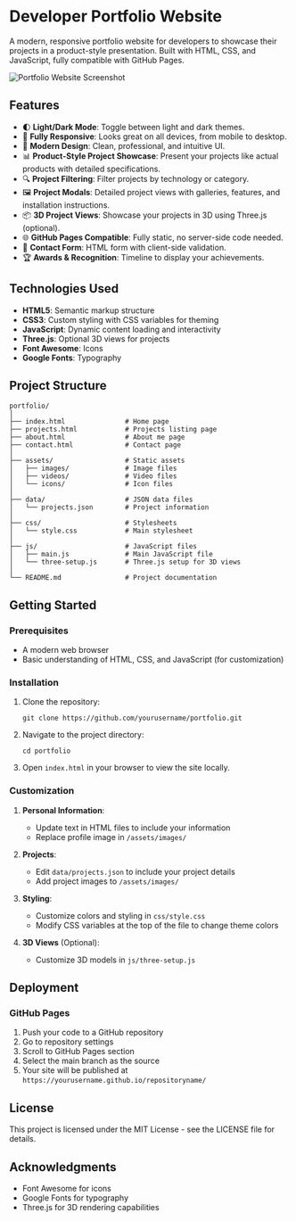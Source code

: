 # Developer Portfolio Website

A modern, responsive portfolio website for developers to showcase their projects in a product-style presentation. Built with HTML, CSS, and JavaScript, fully compatible with GitHub Pages.

![Portfolio Website Screenshot](assets/images/screenshot.png)

## Features

- 🌓 **Light/Dark Mode**: Toggle between light and dark themes.
- 📱 **Fully Responsive**: Looks great on all devices, from mobile to desktop.
- 🎨 **Modern Design**: Clean, professional, and intuitive UI.
- 📊 **Product-Style Project Showcase**: Present your projects like actual products with detailed specifications.
- 🔍 **Project Filtering**: Filter projects by technology or category.
- 🖼️ **Project Modals**: Detailed project views with galleries, features, and installation instructions.
- 📦 **3D Project Views**: Showcase your projects in 3D using Three.js (optional).
- 🌐 **GitHub Pages Compatible**: Fully static, no server-side code needed.
- 📝 **Contact Form**: HTML form with client-side validation.
- 🏆 **Awards & Recognition**: Timeline to display your achievements.

## Technologies Used

- **HTML5**: Semantic markup structure
- **CSS3**: Custom styling with CSS variables for theming
- **JavaScript**: Dynamic content loading and interactivity
- **Three.js**: Optional 3D views for projects
- **Font Awesome**: Icons
- **Google Fonts**: Typography

## Project Structure

```
portfolio/
│
├── index.html               # Home page
├── projects.html            # Projects listing page
├── about.html               # About me page
├── contact.html             # Contact page
│
├── assets/                  # Static assets
│   ├── images/              # Image files
│   ├── videos/              # Video files
│   └── icons/               # Icon files
│
├── data/                    # JSON data files
│   └── projects.json        # Project information
│
├── css/                     # Stylesheets
│   └── style.css            # Main stylesheet
│
├── js/                      # JavaScript files
│   ├── main.js              # Main JavaScript file
│   └── three-setup.js       # Three.js setup for 3D views
│
└── README.md                # Project documentation
```

## Getting Started

### Prerequisites

- A modern web browser
- Basic understanding of HTML, CSS, and JavaScript (for customization)

### Installation

1. Clone the repository:
   ```
   git clone https://github.com/yourusername/portfolio.git
   ```

2. Navigate to the project directory:
   ```
   cd portfolio
   ```

3. Open `index.html` in your browser to view the site locally.

### Customization

1. **Personal Information**:
   - Update text in HTML files to include your information
   - Replace profile image in `/assets/images/`

2. **Projects**:
   - Edit `data/projects.json` to include your project details
   - Add project images to `/assets/images/`

3. **Styling**:
   - Customize colors and styling in `css/style.css`
   - Modify CSS variables at the top of the file to change theme colors

4. **3D Views** (Optional):
   - Customize 3D models in `js/three-setup.js`

## Deployment

### GitHub Pages

1. Push your code to a GitHub repository
2. Go to repository settings
3. Scroll to GitHub Pages section
4. Select the main branch as the source
5. Your site will be published at `https://yourusername.github.io/repositoryname/`

## License

This project is licensed under the MIT License - see the LICENSE file for details.

## Acknowledgments

- Font Awesome for icons
- Google Fonts for typography
- Three.js for 3D rendering capabilities
